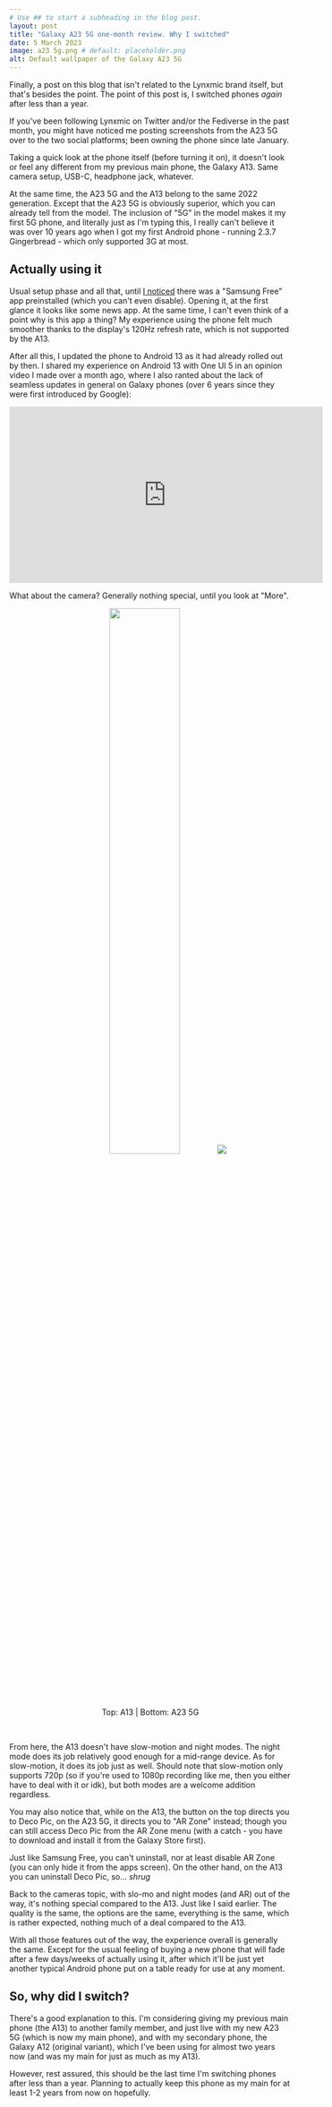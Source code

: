 ```yaml
---
# Use ## to start a subheading in the blog post.
layout: post
title: "Galaxy A23 5G one-month review. Why I switched"
date: 5 March 2023
image: a23 5g.png # default: placeholder.png
alt: Default wallpaper of the Galaxy A23 5G
---
```

Finally, a post on this blog that isn't related to the Lynxmic brand itself, but that's besides the point. The point of this post is, I switched phones *again* after less than a year.

If you've been following Lynxmic on Twitter and/or the Fediverse in the past month, you might have noticed me posting screenshots from the A23 5G over to the two social platforms; been owning the phone since late January.

Taking a quick look at the phone itself (before turning it on), it doesn't look or feel any different from my previous main phone, the Galaxy A13. Same camera setup, USB-C, headphone jack, whatever.

At the same time, the A23 5G and the A13 belong to the same 2022 generation. Except that the A23 5G is obviously superior, which you can already tell from the model. The inclusion of "5G" in the model makes it my first 5G phone, and literally just as I'm typing this, I really can't believe it was over 10 years ago when I got my first Android phone - running 2.3.7 Gingerbread - which only supported 3G at most.

## Actually using it
Usual setup phase and all that, until [I noticed][1] there was a "Samsung Free" app preinstalled (which you can't even disable). Opening it, at the first glance it looks like some news app. At the same time, I can't even think of a point why is this app a thing? My experience using the phone felt much smoother thanks to the display's 120Hz refresh rate, which is not supported by the A13.

After all this, I updated the phone to Android 13 as it had already rolled out by then. I shared my experience on Android 13 with One UI 5 in an opinion video I made over a month ago, where I also ranted about the lack of seamless updates in general on Galaxy phones (over 6 years since they were first introduced by Google):

<center><iframe width="560" height="315" src="https://www.youtube-nocookie.com/embed/v98-XFlQRjA" title="YouTube video player" frameborder="0" allow="accelerometer; autoplay; clipboard-write; encrypted-media; gyroscope; picture-in-picture; web-share" allowfullscreen></iframe></center>

What about the camera? Generally nothing special, until you look at "More".

<div style="text-align: center;">
<img class="is-hidden-mobile" width="50%" height="auto" src="{{ site.url }}{{ site.baseurl }}{{ site.image_src }}a13 vs a23 camera.png">
<img class="is-hidden-widescreen" src="{{ site.url }}{{ site.baseurl }}{{ site.image_src }}a13 vs a23 camera.png">
<br><p>Top: A13 | Bottom: A23 5G</p><br>
</div>

From here, the A13 doesn't have slow-motion and night modes. The night mode does its job relatively good enough for a mid-range device. As for slow-motion, it does its job just as well. Should note that slow-motion only supports 720p (so if you're used to 1080p recording like me, then you either have to deal with it or idk), but both modes are a welcome addition regardless.

You may also notice that, while on the A13, the button on the top directs you to Deco Pic, on the A23 5G, it directs you to "AR Zone" instead; though you can still access Deco Pic from the AR Zone menu (with a catch - you have to download and install it from the Galaxy Store first).

Just like Samsung Free, you can't uninstall, nor at least disable AR Zone (you can only hide it from the apps screen). On the other hand, on the A13 you can uninstall Deco Pic, so...  *shrug*

Back to the cameras topic, with slo-mo and night modes (and AR) out of the way, it's nothing special compared to the A13. Just like I said earlier. The quality is the same, the options are the same, everything is the same, which is rather expected, nothing much of a deal compared to the A13.

With all those features out of the way, the experience overall is generally the same. Except for the usual feeling of buying a new phone that will fade after a few days/weeks of actually using it, after which it'll be just yet another typical Android phone put on a table ready for use at any moment.

## So, why did I switch?
There's a good explanation to this. I'm considering giving my previous main phone (the A13) to another family member, and just live with my new A23 5G (which is now my main phone), and with my secondary phone, the Galaxy A12 (original variant), which I've been using for almost two years now (and was my main for just as much as my A13).

However, rest assured, this should be the last time I'm switching phones after less than a year. Planning to actually keep this phone as my main for at least 1-2 years from now on hopefully.

[1]: https://wetdry.world/@lynxmic/109757111919386114
